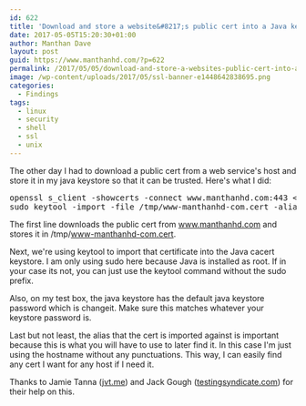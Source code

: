 ```yaml
---
id: 622
title: 'Download and store a website&#8217;s public cert into a Java keystore'
date: 2017-05-05T15:20:30+01:00
author: Manthan Dave
layout: post
guid: https://www.manthanhd.com/?p=622
permalink: /2017/05/05/download-and-store-a-websites-public-cert-into-a-java-keystore/
image: /wp-content/uploads/2017/05/ssl-banner-e1448642838695.png
categories:
  - Findings
tags:
  - linux
  - security
  - shell
  - ssl
  - unix
---
```

The other day I had to download a public cert from a web service's host and store it in my java keystore so that it can be trusted. Here's what I did:
<pre class="lang:sh decode:true">openssl s_client -showcerts -connect www.manthanhd.com:443 &lt; /dev/null 2&gt;/dev/null| sed -n -e '/BEGIN\ CERTIFICATE/,/END\ CERTIFICATE/ p' &gt; /tmp/www-manthanhd-com.cert
sudo keytool -import -file /tmp/www-manthanhd-com.cert -alias wwwmanthanhdcom -keystore /opt/java/jre/lib/security/cacerts -storepass changeit</pre>
The first line downloads the public cert from www.manthanhd.com and stores it in <span class="lang:default decode:true crayon-inline">/tmp/www-manthanhd-com.cert</span>.

Next, we're using keytool to import that certificate into the Java cacert keystore. I am only using sudo here because Java is installed as root. If in your case its not, you can just use the keytool command without the sudo prefix.

Also, on my test box, the java keystore has the default java keystore password which is changeit. Make sure this matches whatever your keystore password is.

Last but not least, the alias that the cert is imported against is important because this is what you will have to use to later find it. In this case I'm just using the hostname without any punctuations. This way, I can easily find any cert I want for any host if I need it.

Thanks to Jamie Tanna (<a href="https://jvt.me/" target="_blank" rel="noopener noreferrer">jvt.me</a>) and Jack Gough (<a href="https://www.testingsyndicate.com/" target="_blank" rel="noopener noreferrer">testingsyndicate.com</a>) for their help on this.